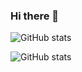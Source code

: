 ### Hi there 👋

![GitHub stats](https://github-readme-stats.vercel.app/api/?username=phjardas&count_private=true&show_icons=true)

![GitHub stats](https://github-readme-stats.vercel.app/api/top-langs/?username=phjardas&count_private=true&langs_count=8)
